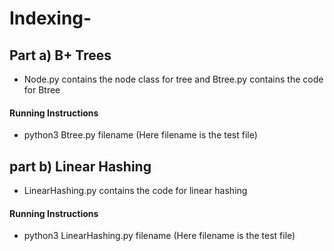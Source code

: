 # Indexing-
## Part a) B+ Trees
- Node.py contains the node class for tree and Btree.py contains the code for Btree
#### Running Instructions
- python3 Btree.py filename     (Here filename is the test file)
## part b) Linear Hashing
- LinearHashing.py contains the code for linear hashing
#### Running Instructions
- python3 LinearHashing.py filename  (Here filename is the test file)